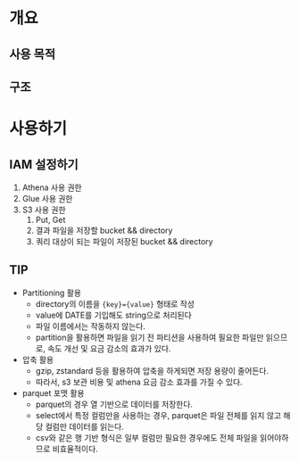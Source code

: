 # 개요



## 사용 목적



## 구조







# 사용하기

##  IAM 설정하기

1. Athena 사용 권한
2. Glue 사용 권한
3. S3 사용 권한
   1. Put, Get
   2. 결과 파일을 저장할 bucket && directory
   3. 쿼리 대상이 되는 파일이 저장된 bucket && directory





## TIP

- Partitioning 활용
  - directory의 이름을 `{key}={value}` 형태로 작성
  - value에 DATE를 기입해도 string으로 처리된다
  - 파일 이름에서는 작동하지 않는다. 
  - partition을 활용하면 파일을 읽기 전 파티션을 사용하여 필요한 파일만 읽으므로, 속도 개선 및 요금 감소의 효과가 있다.
- 압축 활용
  - gzip, zstandard 등을 활용하여 압축을 하게되면 저장 용량이 줄어든다. 
  - 따라서, s3 보관 비용 및 athena 요금 감소 효과를 가질 수 있다. 
- parquet 포맷 활용
  - parquet의 경우 열 기반으로 데이터를 저장한다. 
  - select에서 특정 컬럼만을 사용하는 경우, parquet은 파일 전체를 읽지 않고 해당 컬럼만 데이터를 읽는다. 
  - csv와 같은 행 기반 형식은 일부 컬럼만 필요한 경우에도 전체 파일을 읽어야하므로 비효율적이다. 






